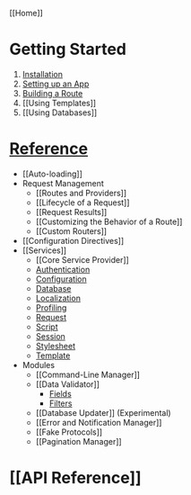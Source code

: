 [[Home]]

# Getting Started

1. [Installation](Getting-Started)
1. [Setting up an App](Setting-Up-Your-First-App)
1. [Building a Route](Building-Your-First-Route)
1. [[Using Templates]]
1. [[Using Databases]]

# [Reference](Framework-Reference)

- [[Auto-loading]]
- Request Management
  - [[Routes and Providers]]
  - [[Lifecycle of a Request]]
  - [[Request Results]]
  - [[Customizing the Behavior of a Route]]
  - [[Custom Routers]]
- [[Configuration Directives]]
- [[Services]]
  - [[Core Service Provider]]
  - [Authentication](Authentication-Service.md)
  - [Configuration](Configuration-Service.md)
  - [Database](Database-Service.md)
  - [Localization](Localization-Service.md)
  - [Profiling](Profiling-Service.md)
  - [Request](Request-Service.md)
  - [Script](Script-Service.md)
  - [Session](Session-Service.md)
  - [Stylesheet](Stylesheet-Service.md)
  - [Template](Template-Service.md)
- Modules
  - [[Command-Line Manager]]
  - [[Data Validator]]
    - [Fields](Data-Validator-Fields)
    - [Filters](Data-Validator-Filters)
  - [[Database Updater]] (Experimental)
  - [[Error and Notification Manager]]
  - [[Fake Protocols]]
  - [[Pagination Manager]]

# [[API Reference]]
